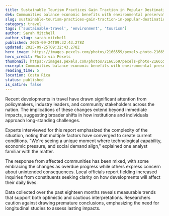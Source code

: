 ```yaml
---
title: Sustainable Tourism Practices Gain Traction in Popular Destinations
dek: Communities balance economic benefits with environmental preservation
slug: sustainable-tourism-practices-gain-traction-in-popular-destinations
category: travel
tags: ['sustainable-travel', 'environment', 'tourism']
author: Sarah Mitchell
author_slug: sarah-mitchell
published: 2025-09-24T09:32:43.278Z
updated: 2025-09-25T09:32:43.278Z
hero_image: https://images.pexels.com/photos/2166559/pexels-photo-2166559.jpeg?auto=compress&cs=tinysrgb&w=1200
hero_credit: Photo via Pexels
thumbnail: https://images.pexels.com/photos/2166559/pexels-photo-2166559.jpeg?auto=compress&cs=tinysrgb&w=400
excerpt: Communities balance economic benefits with environmental preservation
reading_time: 5
location: Costa Rica
status: published
is_satire: false
---
```


Recent developments in travel have drawn significant attention from policymakers, industry leaders, and community stakeholders across the nation. The implications of these changes extend beyond immediate impacts, suggesting broader shifts in how institutions and individuals approach long-standing challenges.

Experts interviewed for this report emphasized the complexity of the situation, noting that multiple factors have converged to create current conditions. "We're seeing a unique moment where technological capability, economic pressure, and social demand align," explained one analyst familiar with the matter.

The response from affected communities has been mixed, with some embracing the changes as overdue progress while others express concern about unintended consequences. Local officials report fielding increased inquiries from constituents seeking clarity on how developments will affect their daily lives.

Data collected over the past eighteen months reveals measurable trends that support both optimistic and cautious interpretations. Researchers caution against drawing premature conclusions, emphasizing the need for longitudinal studies to assess lasting impacts.